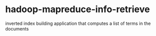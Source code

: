 # hadoop-mapreduce-info-retrieve
inverted index building application that computes a list of terms in the documents
